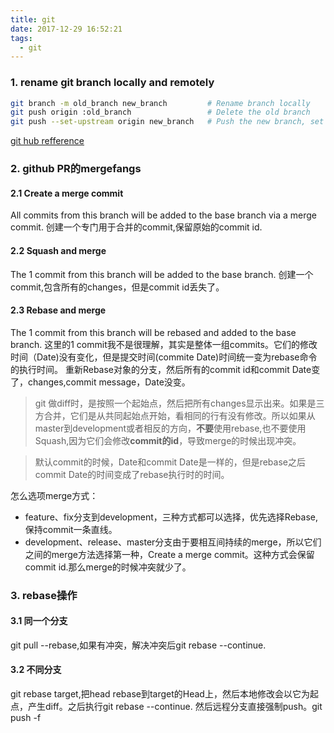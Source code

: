 ```yaml
---
title: git
date: 2017-12-29 16:52:21
tags:
  - git
---
```


### 1. rename git branch locally and remotely

``` bash
git branch -m old_branch new_branch         # Rename branch locally    
git push origin :old_branch                 # Delete the old branch    
git push --set-upstream origin new_branch   # Push the new branch, set local branch to track the new remote
```

[git hub refference](https://gist.github.com/lttlrck/9628955)

### 2. github PR的mergefangs
#### 2.1 Create a merge commit
All commits from this branch will be added to the base branch via a merge commit.
创建一个专门用于合并的commit,保留原始的commit id.

#### 2.2 Squash and merge
The 1 commit from this branch will be added to the base branch.
创建一个commit,包含所有的changes，但是commit id丢失了。

#### 2.3 Rebase and merge
The 1 commit from this branch will be rebased and added to the base branch.
这里的1 commit我不是很理解，其实是整体一组commits。它们的修改时间（Date)没有变化，但是提交时间(commite Date)时间统一变为rebase命令的执行时间。
重新Rebase对象的分支，然后所有的commit id和commit Date变了，changes,commit message，Date没变。

> git 做diff时，是按照一个起始点，然后把所有changes显示出来。如果是三方合并，它们是从共同起始点开始，看相同的行有没有修改。所以如果从master到development或者相反的方向，**不要**使用rebase,也不要使用Squash,因为它们会修改**commit的id**，导致merge的时候出现冲突。

> 默认commit的时候，Date和commit Date是一样的，但是rebase之后commit Date的时间变成了rebase执行时的时间。

怎么选项merge方式：
- feature、fix分支到development，三种方式都可以选择，优先选择Rebase,保持commit一条直线。
- development、release、master分支由于要相互间持续的merge，所以它们之间的merge方法选择第一种，Create a merge commit。这种方式会保留commit id.那么merge的时候冲突就少了。

### 3. rebase操作
#### 3.1 同一个分支
git pull --rebase,如果有冲突，解决冲突后git rebase --continue.

#### 3.2 不同分支
git rebase target,把head rebase到target的Head上，然后本地修改会以它为起点，产生diff。之后执行git rebase --continue.
然后远程分支直接强制push。git push -f
